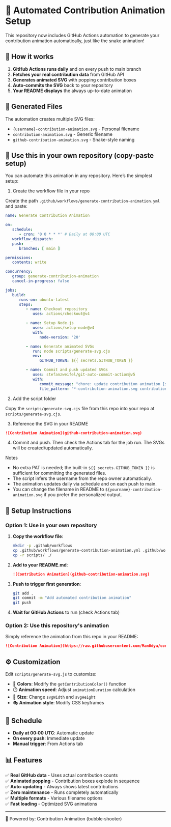 # 🎯 Automated Contribution Animation Setup

This repository now includes GitHub Actions automation to generate your contribution animation automatically, just like the snake animation!

## 🚀 How it works

1. **GitHub Actions runs daily** and on every push to main branch
2. **Fetches your real contribution data** from GitHub API  
3. **Generates animated SVG** with popping contribution boxes
4. **Auto-commits the SVG** back to your repository
5. **Your README displays** the always up-to-date animation

## 📁 Generated Files

The automation creates multiple SVG files:
- `{username}-contribution-animation.svg` - Personal filename
- `contribution-animation.svg` - Generic filename  
- `github-contribution-animation.svg` - Snake-style naming

## 🧩 Use this in your own repository (copy-paste setup)

You can automate this animation in any repository. Here’s the simplest setup:

1) Create the workflow file in your repo

Create the path `.github/workflows/generate-contribution-animation.yml` and paste:

```yaml
name: Generate Contribution Animation

on:
   schedule:
      - cron: '0 0 * * *' # Daily at 00:00 UTC
   workflow_dispatch:
   push:
      branches: [ main ]

permissions:
   contents: write

concurrency:
   group: generate-contribution-animation
   cancel-in-progress: false

jobs:
   build:
      runs-on: ubuntu-latest
      steps:
         - name: Checkout repository
            uses: actions/checkout@v4

         - name: Setup Node.js
            uses: actions/setup-node@v4
            with:
               node-version: '20'

         - name: Generate animated SVGs
            run: node scripts/generate-svg.cjs
            env:
               GITHUB_TOKEN: ${{ secrets.GITHUB_TOKEN }}

         - name: Commit and push updated SVGs
            uses: stefanzweifel/git-auto-commit-action@v5
            with:
               commit_message: "chore: update contribution animation [skip ci]"
               file_pattern: "*-contribution-animation.svg contribution-animation.svg github-contribution-animation.svg"
```

2) Add the script folder

Copy the `scripts/generate-svg.cjs` file from this repo into your repo at `scripts/generate-svg.cjs`.

3) Reference the SVG in your README

```markdown
![Contribution Animation](github-contribution-animation.svg)
```

4) Commit and push. Then check the Actions tab for the job run. The SVGs will be created/updated automatically.

Notes
- No extra PAT is needed; the built-in `${{ secrets.GITHUB_TOKEN }}` is sufficient for committing the generated files.
- The script infers the username from the repo owner automatically.
- The animation updates daily via schedule and on each push to main.
- You can change the filename in README to `${yourname}-contribution-animation.svg` if you prefer the personalized output.

## 🔧 Setup Instructions

### Option 1: Use in your own repository

1. **Copy the workflow file**:
   ```bash
   mkdir -p .github/workflows
   cp .github/workflows/generate-contribution-animation.yml .github/workflows/
   cp -r scripts/ ./
   ```

2. **Add to your README.md**:
   ```markdown
   ![Contribution Animation](github-contribution-animation.svg)
   ```

3. **Push to trigger first generation**:
   ```bash
   git add .
   git commit -m "Add automated contribution animation"
   git push
   ```

4. **Wait for GitHub Actions** to run (check Actions tab)

### Option 2: Use this repository's animation

Simply reference the animation from this repo in your README:

```markdown
![Contribution Animation](https://raw.githubusercontent.com/Man0dya/contribution-canon/main/Man0dya-contribution-animation.svg)
```

## ⚙️ Customization

Edit `scripts/generate-svg.js` to customize:
- 🎨 **Colors**: Modify the `getContributionColor()` function
- ⏱️ **Animation speed**: Adjust `animationDuration` calculation  
- 📏 **Size**: Change `svgWidth` and `svgHeight`
- 🎭 **Animation style**: Modify CSS keyframes

## 🔄 Schedule

- **Daily at 00:00 UTC**: Automatic update
- **On every push**: Immediate update
- **Manual trigger**: From Actions tab

## 📊 Features

✅ **Real GitHub data** - Uses actual contribution counts  
✅ **Animated popping** - Contribution boxes explode in sequence  
✅ **Auto-updating** - Always shows latest contributions  
✅ **Zero maintenance** - Runs completely automatically  
✅ **Multiple formats** - Various filename options  
✅ **Fast loading** - Optimized SVG animations

---

🎯 Powered by: Contribution Animation (bubble‑shooter)